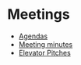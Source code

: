 # Meetings
- [Agendas](Agendas/README.md)
- [Meeting minutes](Documentation/Meetings/meetingMinutes/README.md)
- [Elevator Pitches](Documentation/Meetings/elevatorPitches.md)
